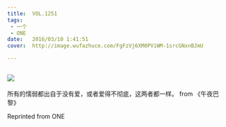 ```yaml
---
title:	VOL.1251
tags:
 - 一个
 - ONE
date:	2016/03/10 1:41:51
cover:	http://image.wufazhuce.com/FgFzVj6XM0PViWM-1srcGNxnBJmU

---
```

![](http://image.wufazhuce.com/FgFzVj6XM0PViWM-1srcGNxnBJmU)
---

所有的懦弱都出自于没有爱，或者爱得不彻底，这两者都一样。 from 《午夜巴黎》
 
Reprinted from ONE

